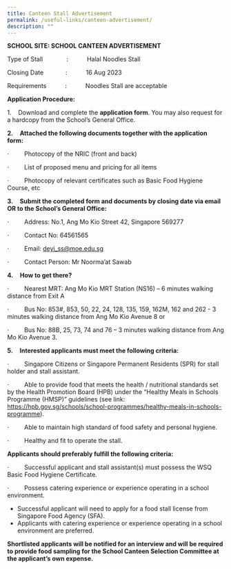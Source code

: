 ```yaml
---
title: Canteen Stall Advertisement
permalink: /useful-links/canteen-advertisement/
description: ""
---
```

**SCHOOL SITE: SCHOOL CANTEEN ADVERTISEMENT**

Type of Stall              :           Halal Noodles Stall

Closing Date             :           16 Aug 2023

Requirements           :           Noodles Stall are acceptable

**Application Procedure:**

1.    Download and complete the **application form**. You may also request for a hardcopy from the School’s General Office.

**2.**    **Attached the following documents together with the application form:**

·         Photocopy of the NRIC (front and back)

·         List of proposed menu and pricing for all items

·         Photocopy of relevant certificates such as Basic Food Hygiene Course, etc

**3.**    **Submit the completed form and documents by closing date via email OR to the School’s General Office:**

·         Address: No.1, Ang Mo Kio Street 42, Singapore 569277

·         Contact No: 64561565

·         Email: [deyi\_ss@moe.edu.sg](mailto:deyi_ss@moe.edu.sg)

·         Contact Person: Mr Noorma’at Sawab

**4.**    **How to get there?**

·         Nearest MRT: Ang Mo Kio MRT Station (NS16) – 6 minutes walking distance from Exit A

·         Bus No: 853#, 853, 50, 22, 24, 128, 135, 159, 162M, 162 and 262 - 3 minutes walking distance from Ang Mo Kio Avenue 8 or

·         Bus No: 88B, 25, 73, 74 and 76 – 3 minutes walking distance from Ang Mo Kio Avenue 3.

**5.**    **Interested applicants must meet the following criteria:**

·         Singapore Citizens or Singapore Permanent Residents (SPR) for stall holder and stall assistant.

·         Able to provide food that meets the health / nutritional standards set by the Health Promotion Board (HPB) under the “Healthy Meals in Schools Programme (HMSP)” guidelines (see link: https://hpb.gov.sg/schools/school-programmes/healthy-meals-in-schools-programme).

·         Able to maintain high standard of food safety and personal hygiene.

·         Healthy and fit to operate the stall.

**Applicants should preferably fulfill the following criteria:**

·         Successful applicant and stall assistant(s) must possess the WSQ Basic Food Hygiene Certificate.

·         Possess catering experience or experience operating in a school environment.

*   Successful applicant will need to apply for a food stall license from Singapore Food Agency (SFA).
*   Applicants with catering experience or experience operating in a school environment are preferred.

**Shortlisted applicants will be notified for an interview and will be required to provide food sampling for the School Canteen Selection Committee at the applicant’s own expense.**